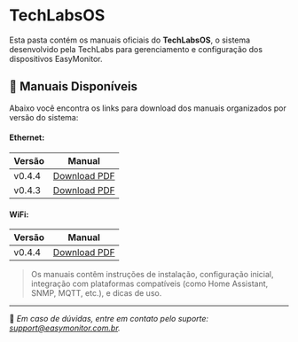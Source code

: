 # TechLabsOS

Esta pasta contém os manuais oficiais do **TechLabsOS**, o sistema desenvolvido pela TechLabs para gerenciamento e configuração dos dispositivos EasyMonitor.

## 📘 Manuais Disponíveis

Abaixo você encontra os links para download dos manuais organizados por versão do sistema:

#### Ethernet:

| Versão | Manual |
|--------|--------|
| v0.4.4     | [Download PDF](./Eth/TechLabsOS-ETH-0.4.4.pdf) |
| v0.4.3     | [Download PDF](./Eth/TechLabsOS-ETH-0.4.3.pdf) |

#### WiFi:

| Versão | Manual |
|--------|--------|
| v0.4.4     | [Download PDF](./WiFi/TechLabsOS-ETH-0.4.4.pdf) |

> Os manuais contêm instruções de instalação, configuração inicial, integração com plataformas compatíveis (como Home Assistant, SNMP, MQTT, etc.), e dicas de uso.

---

📌 *Em caso de dúvidas, entre em contato pelo suporte: [support@easymonitor.com.br](mailto:support@easymonitor.com.br).*

